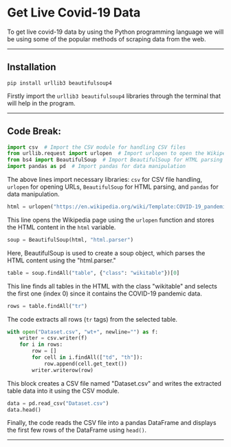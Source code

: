 # Get Live Covid-19 Data

To get live covid-19 data by using the Python programming language we will be using some of the popular methods of scraping data from the web.

-----

## Installation

```
pip install urllib3 beautifulsoup4
```
Firstly import the `urllib3 beautifulsoup4` libraries through the terminal that will help in the program.

-----

## Code Break:

```python
import csv  # Import the CSV module for handling CSV files
from urllib.request import urlopen  # Import urlopen to open the Wikipedia page
from bs4 import BeautifulSoup  # Import BeautifulSoup for HTML parsing
import pandas as pd  # Import pandas for data manipulation
```

The above lines import necessary libraries: `csv` for CSV file handling, `urlopen` for opening URLs, `BeautifulSoup` for HTML parsing, and `pandas` for data manipulation.

```python
html = urlopen("https://en.wikipedia.org/wiki/Template:COVID-19_pandemic_data#covid-19-pandemic-data")
```

This line opens the Wikipedia page using the `urlopen` function and stores the HTML content in the `html` variable.

```python
soup = BeautifulSoup(html, "html.parser")
```

Here, BeautifulSoup is used to create a soup object, which parses the HTML content using the "html.parser."

```python
table = soup.findAll("table", {"class": "wikitable"})[0]
```

This line finds all tables in the HTML with the class "wikitable" and selects the first one (index 0) since it contains the COVID-19 pandemic data.

```python
rows = table.findAll("tr")
```

The code extracts all rows (`tr` tags) from the selected table.

```python
with open("Dataset.csv", "wt+", newline="") as f:
    writer = csv.writer(f)
    for i in rows:
        row = []
        for cell in i.findAll(["td", "th"]):
            row.append(cell.get_text())
        writer.writerow(row)
```

This block creates a CSV file named "Dataset.csv" and writes the extracted table data into it using the CSV module.

```python
data = pd.read_csv("Dataset.csv")
data.head()
```

Finally, the code reads the CSV file into a pandas DataFrame and displays the first few rows of the DataFrame using `head()`.


-----